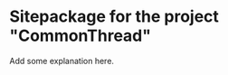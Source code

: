 Sitepackage for the project "CommonThread"
==============================================================

Add some explanation here.

